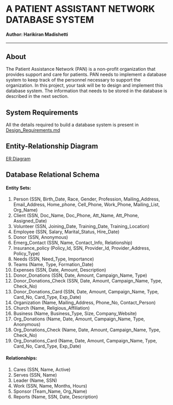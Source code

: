 # A PATIENT ASSISTANT NETWORK DATABASE SYSTEM

#### Author: Harikiran Madishetti

---

## About

The Patient Assistance Network (PAN) is a non-profit organization that provides support and care for patients. PAN needs to implement a database system to keep track of the personnel necessary to support the organization. In this project, your task will be to design and implement this database system. The information that needs to be stored in the database is described in the next section.

## System Requirements

All the details required to build a database system is present in [Design_Requirements.md](https://github.com/Harikiran-Madishetti/Patient-Assistance-Network/blob/main/Design_Requirements.md 'Design_Requirements.md')

## Entity-Relationship Diagram

[ER Diagram](ER_Diagram.png)

## Database Relational Schema

#### Entity Sets:

1. Person (SSN, Birth_Date, Race, Gender, Profession, Mailing_Address, Email_Address,
   Home_phone, Cell_Phone, Work_Phone, Mailing_List, Org_Name)
2. Client (SSN, Doc_Name, Doc_Phone, Att_Name, Att_Phone, Assigned_Date)
3. Volunteer (SSN, Joining_Date, Training_Date, Training_Location)
4. Employee (SSN, Salary, Marital_Status, Hire_Date)
5. Donor (SSN, Anonymous)
6. Emerg_Contact (SSN, Name, Contact_Info, Relationship)
7. Insurance_policy (Policy_Id, SSN, Provider_Id, Provider_Address, Policy_Type)
8. Needs (SSN, Need_Type, Importance)
9. Teams (Name, Type, Formation_Date)
10. Expenses (SSN, Date, Amount, Description)
11. Donor_Donations (SSN, Date, Amount, Campaign_Name, Type)
12. Donor_Donations_Check (SSN, Date, Amount, Campaign_Name, Type, Check_No)
13. Donor_Donations_Card (SSN, Date, Amount, Campaign_Name, Type, Card_No, Card_Type,
    Exp_Date)
14. Organization (Name, Mailing_Address, Phone_No, Contact_Person)
15. Church (Name, Religious_Affiliation)
16. Business (Name, Business_Type, Size, Company_Website)
17. Org_Donations (Name, Date, Amount, Campaign_Name, Type, Anonymous)
18. Org_Donations_Check (Name, Date, Amount, Campaign_Name, Type, Check_No)
19. Org_Donations_Card (Name, Date, Amount, Campaign_Name, Type, Card_No, Card_Type,
    Exp_Date)

#### Relationships:

1. Cares (SSN, Name, Active)
2. Serves (SSN, Name)
3. Leader (Name, SSN)
4. Work (SSN, Name, Months, Hours)
5. Sponsor (Team_Name, Org_Name)
6. Reports (Name, SSN, Date, Description)
